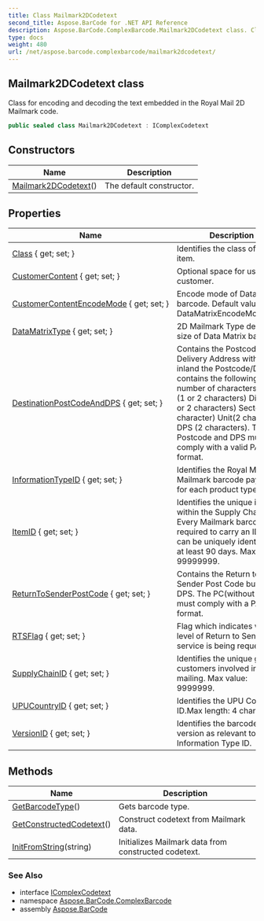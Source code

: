 ```yaml
---
title: Class Mailmark2DCodetext
second_title: Aspose.BarCode for .NET API Reference
description: Aspose.BarCode.ComplexBarcode.Mailmark2DCodetext class. Class for encoding and decoding the text embedded in the Royal Mail 2D Mailmark code
type: docs
weight: 480
url: /net/aspose.barcode.complexbarcode/mailmark2dcodetext/
---
```

## Mailmark2DCodetext class

Class for encoding and decoding the text embedded in the Royal Mail 2D Mailmark code.

```csharp
public sealed class Mailmark2DCodetext : IComplexCodetext
```

## Constructors

| Name | Description |
| --- | --- |
| [Mailmark2DCodetext](mailmark2dcodetext/)() | The default constructor. |

## Properties

| Name | Description |
| --- | --- |
| [Class](../../aspose.barcode.complexbarcode/mailmark2dcodetext/class/) { get; set; } | Identifies the class of the item. |
| [CustomerContent](../../aspose.barcode.complexbarcode/mailmark2dcodetext/customercontent/) { get; set; } | Optional space for use by customer. |
| [CustomerContentEncodeMode](../../aspose.barcode.complexbarcode/mailmark2dcodetext/customercontentencodemode/) { get; set; } | Encode mode of Datamatrix barcode. Default value: DataMatrixEncodeMode.C40. |
| [DataMatrixType](../../aspose.barcode.complexbarcode/mailmark2dcodetext/datamatrixtype/) { get; set; } | 2D Mailmark Type defines size of Data Matrix barcode. |
| [DestinationPostCodeAndDPS](../../aspose.barcode.complexbarcode/mailmark2dcodetext/destinationpostcodeanddps/) { get; set; } | Contains the Postcode of the Delivery Address with DPS If inland the Postcode/DP contains the following number of characters. Area (1 or 2 characters) District(1 or 2 characters) Sector(1 character) Unit(2 characters) DPS (2 characters). The Postcode and DPS must comply with a valid PAF® format. |
| [InformationTypeID](../../aspose.barcode.complexbarcode/mailmark2dcodetext/informationtypeid/) { get; set; } | Identifies the Royal Mail Mailmark barcode payload for each product type. |
| [ItemID](../../aspose.barcode.complexbarcode/mailmark2dcodetext/itemid/) { get; set; } | Identifies the unique item within the Supply Chain ID. Every Mailmark barcode is required to carry an ID so it can be uniquely identified for at least 90 days. Max value: 99999999. |
| [ReturnToSenderPostCode](../../aspose.barcode.complexbarcode/mailmark2dcodetext/returntosenderpostcode/) { get; set; } | Contains the Return to Sender Post Code but no DPS. The PC(without DPS) must comply with a PAF® format. |
| [RTSFlag](../../aspose.barcode.complexbarcode/mailmark2dcodetext/rtsflag/) { get; set; } | Flag which indicates what level of Return to Sender service is being requested. |
| [SupplyChainID](../../aspose.barcode.complexbarcode/mailmark2dcodetext/supplychainid/) { get; set; } | Identifies the unique group of customers involved in the mailing. Max value: 9999999. |
| [UPUCountryID](../../aspose.barcode.complexbarcode/mailmark2dcodetext/upucountryid/) { get; set; } | Identifies the UPU Country ID.Max length: 4 characters. |
| [VersionID](../../aspose.barcode.complexbarcode/mailmark2dcodetext/versionid/) { get; set; } | Identifies the barcode version as relevant to each Information Type ID. |

## Methods

| Name | Description |
| --- | --- |
| [GetBarcodeType](../../aspose.barcode.complexbarcode/mailmark2dcodetext/getbarcodetype/)() | Gets barcode type. |
| [GetConstructedCodetext](../../aspose.barcode.complexbarcode/mailmark2dcodetext/getconstructedcodetext/)() | Construct codetext from Mailmark data. |
| [InitFromString](../../aspose.barcode.complexbarcode/mailmark2dcodetext/initfromstring/)(string) | Initializes Mailmark data from constructed codetext. |

### See Also

* interface [IComplexCodetext](../icomplexcodetext/)
* namespace [Aspose.BarCode.ComplexBarcode](../../aspose.barcode.complexbarcode/)
* assembly [Aspose.BarCode](../../)



